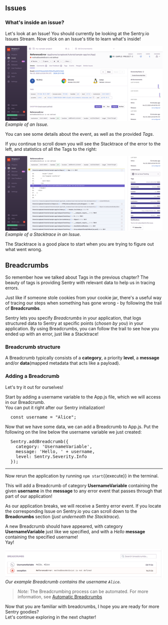 

## Issues

### What's inside an issue?

Let's look at an Issue! You should currently be looking at the Sentry.io Issues Stream. Now click on an Issue's title to learn what's inside!

![Sentry Issue](https://github.com/christinerosquist/sentry-katacoda/blob/master/sentry-tutorial/Images/SentryIssue.PNG?raw=true 'Sentry Issue')
 *Example of an Issue.*

You can see some details about the event, as well as the provided *Tags*.

If you continue to scroll down you will see the Stacktrace of the error to the left, and statistics of all the Tags to the right:

![Sentry Stacktrace](https://github.com/christinerosquist/sentry-katacoda/blob/master/sentry-tutorial/Images/SentryStackTrace.PNG?raw=true 'Sentry Stacktrace')
 *Example of a Stacktrace in an Issue.*

The Stacktrace is a good place to start when you are trying to figure out what went wrong.


## Breadcrumbs

So remember how we talked about Tags in the previous chapter? The beauty of tags is providing Sentry with relevant data to help us in tracing errors.  

Just like if someone stole cookies from your cookie jar, there's a useful way of tracing our steps when something has gone wrong - by following the trail of **Breadcrumbs**.


Sentry lets you specify *Breadcrumbs* in your application, that logs structured data to Sentry at specific points (*chosen by you*) in your application. By using Breadcrumbs, you can follow the trail to see how you ended up with an error, just like a Stacktrace!

### Breadcrumb structure

A Breadcrumb typically consists of a **category**, a priority **level**, a **message** and/or **data**(mapped metadata that acts like a payload).

### Adding a Breadcrumb

Let's try it out for ourselves!

Start by adding a username variable to the App.js file, which we will access in our Breadcrumb.  
You can put it right after our Sentry initialization! 

<pre type="file">
  const username = "Alice";
</pre>

Now that we have some data, we can add a Breadcrumb to App.js. Put the following on the line below the username variable we just created:

<pre type="file">
  Sentry.addBreadcrumb({
    category: 'UsernameVariable',
    message: 'Hello, ' + username,
    level: Sentry.Severity.Info
  });
</pre>

---

Now rerun the application by running `npm start`{{execute}} in the terminal.

This will add a Breadcrumb of category **UsernameVariable** containing the given **username** in the **message** to any error event that passes through that part of our application!

As our application breaks, we will receive a Sentry error event. If you locate the corresponding Issue on Sentry.io you can scroll down to the **Breadcrumbs** section (*just underneath the Stacktrace*).  

A new Breadcrumb should have appeared, with category **UsernameVariable** just like we specified, and with a *Hello* **message** containing the specified username!  
Yay!

![Sentry Breadcrumb](https://github.com/christinerosquist/sentry-katacoda/blob/master/sentry-tutorial/Images/SentryBreadcrumbs.PNG?raw=true 'Sentry Breadcrumb')
 *Our example Breadcrumb contains the username `Alice`.*

> *Note:* The Breadcrumbing process can be automated. For more information, see [Automatic Breadcrumbs](https://docs.sentry.io/enriching-error-data/breadcrumbs/?platform=javascript#automatic-breadcrumbs)

Now that you are familiar with breadcrumbs, I hope you are ready for more Sentry goodies?  
Let's continue exploring in the next chapter!